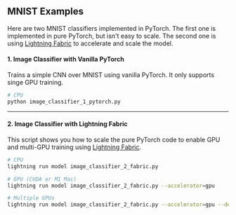 ## MNIST Examples

Here are two MNIST classifiers implemented in PyTorch.
The first one is implemented in pure PyTorch, but isn't easy to scale.
The second one is using [Lightning Fabric](https://pytorch-lightning.readthedocs.io/en/stable/starter/lightning_fabric.html) to accelerate and scale the model.

#### 1. Image Classifier with Vanilla PyTorch

Trains a simple CNN over MNIST using vanilla PyTorch. It only supports singe GPU training.

```bash
# CPU
python image_classifier_1_pytorch.py
```

______________________________________________________________________

#### 2. Image Classifier with Lightning Fabric

This script shows you how to scale the pure PyTorch code to enable GPU and multi-GPU training using [Lightning Fabric](https://pytorch-lightning.readthedocs.io/en/latest/fabric/fabric.html).

```bash
# CPU
lightning run model image_classifier_2_fabric.py

# GPU (CUDA or M1 Mac)
lightning run model image_classifier_2_fabric.py --accelerator=gpu

# Multiple GPUs
lightning run model image_classifier_2_fabric.py --accelerator=gpu --devices=4
```
